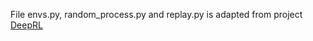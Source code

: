 File envs.py, random_process.py and replay.py is adapted from project [DeepRL](https://github.com/ShangtongZhang/DeepRL)
